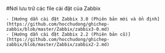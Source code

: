 #Nơi lưu trữ các file cài đặt của Zabbix 

	- [Hướng dẫn cài đặt Zabbix 3.0 (Phiên bản mới và ổn định](https://github.com/hocchudong/ghichep-zabbix/blob/master/Zabbix/zabbix3-0.md)
	- [Hướng dẫn cài đặt Zabbix 2.2 (Phiên bản cũ)](https://github.com/hocchudong/ghichep-zabbix/blob/master/Zabbix/zabbix2-2.md)
